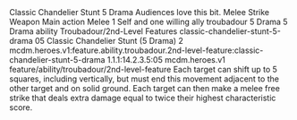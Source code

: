 <ability>
  <name>Classic Chandelier Stunt</name>
  <cost>5 Drama</cost>
  <flavor>Audiences love this bit.</flavor>
  <keywords>
    <keyword>Melee</keyword>
    <keyword>Strike</keyword>
    <keyword>Weapon</keyword>
  </keywords>
  <type>Main action</type>
  <distance>Melee 1</distance>
  <target>Self and one willing ally</target>
  <metadata>
    <class>troubadour</class>
    <cost>5 Drama</cost>
    <cost_amount>5</cost_amount>
    <cost_resource>Drama</cost_resource>
    <feature_type>ability</feature_type>
    <file_dpath>Troubadour/2nd-Level Features</file_dpath>
    <item_id>classic-chandelier-stunt-5-drama</item_id>
    <item_index>05</item_index>
    <item_name>Classic Chandelier Stunt (5 Drama)</item_name>
    <level>2</level>
    <scc>mcdm.heroes.v1:feature.ability.troubadour.2nd-level-feature:classic-chandelier-stunt-5-drama</scc>
    <scdc>1.1.1:14.2.3.5:05</scdc>
    <source>mcdm.heroes.v1</source>
    <type>feature/ability/troubadour/2nd-level-feature</type>
  </metadata>
  <effects>
    <effect type="mundane">Each target can shift up to 5 squares, including vertically, but must end this movement adjacent to the other target and on solid ground. Each target can then make a melee free strike that deals extra damage equal to twice their highest characteristic score.</effect>
  </effects>
</ability>
